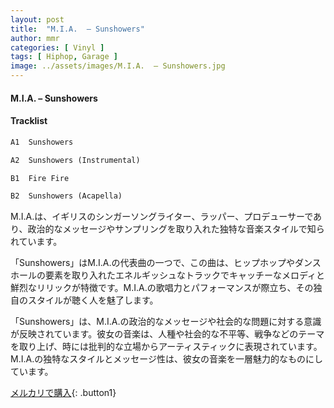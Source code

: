 ```yaml
---
layout: post
title:  "M.I.A.  – Sunshowers"
author: mmr
categories: [ Vinyl ]
tags: [ Hiphop, Garage ]
image: ../assets/images/M.I.A.  – Sunshowers.jpg
---
```


#### M.I.A.  – Sunshowers

#### Tracklist
```md
A1  Sunshowers

A2  Sunshowers (Instrumental)

B1  Fire Fire

B2  Sunshowers (Acapella)
```

M.I.A.は、イギリスのシンガーソングライター、ラッパー、プロデューサーであり、政治的なメッセージやサンプリングを取り入れた独特な音楽スタイルで知られています。

「Sunshowers」はM.I.A.の代表曲の一つで、この曲は、ヒップホップやダンスホールの要素を取り入れたエネルギッシュなトラックでキャッチーなメロディと鮮烈なリリックが特徴です。M.I.A.の歌唱力とパフォーマンスが際立ち、その独自のスタイルが聴く人を魅了します。

「Sunshowers」は、M.I.A.の政治的なメッセージや社会的な問題に対する意識が反映されています。彼女の音楽は、人種や社会的な不平等、戦争などのテーマを取り上げ、時には批判的な立場からアーティスティックに表現されています。
M.I.A.の独特なスタイルとメッセージ性は、彼女の音楽を一層魅力的なものにしています。

[メルカリで購入](https://jp.mercari.com/item/m30826605418){: .button1}


